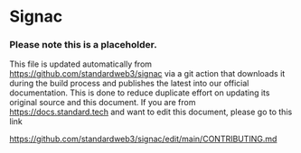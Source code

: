 # Signac
### Please note this is a placeholder.
This file is updated automatically from https://github.com/standardweb3/signac via a git action that downloads it during the build process and publishes the latest into our official documentation. This is done to reduce duplicate effort on updating its original source and this document. If you are from https://docs.standard.tech and want to edit this document, please go to this link

https://github.com/standardweb3/signac/edit/main/CONTRIBUTING.md

